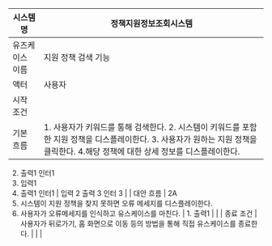 | 시스템명 | 정책지원정보조회시스템 | 
| --- | --- |
| 유즈케이스 이름 | 지원 정책 검색 기능 | 
| 액터 | 사용자 | 
| 시작 조건 |  | 
| 기본 흐름 | 1. 사용자가 키워드를 통해 검색한다. 2. 시스템이 키워드를 포함한 지원 정책을 디스플레이한다.  3. 사용자가 원하는 지원 정책을 클릭한다.  4.해당 정책에 대한 상세 정보를 디스플레이한다.  |
2. 출력1 인터1
3. 입력1
4. 출력1 인터1 | 입력 2
출력 3
인터 3 |
| 대안 흐름 | 2A
1. 시스템이 지원 정책을 찾지 못하면 오류 메세지를 디스플레이한다. 
2. 사용자가 오류메세지를 인식하고 유스케이스를 마친다.  | 1. 출력1 |  |
| 종료 조건 | 사용자가 뒤로가기, 홈 화면으로 이동 등의 방법을 통해 직접 유스케이스를 종료한다.  |  |  |
